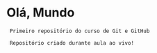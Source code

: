 # Olá, Mundo
     Primeiro repositório do curso de Git e GitHub

     Repositório criado durante aula ao vivo!